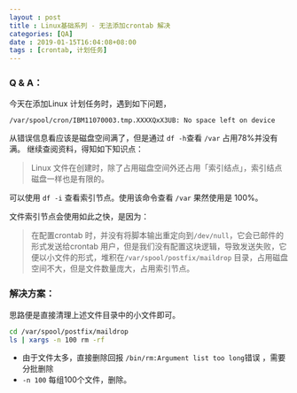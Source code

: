 ```yaml
---
layout : post
title : Linux基础系列 - 无法添加crontab 解决
categories: [QA] 
date : 2019-01-15T16:04:08+08:00
tags : [crontab, 计划任务]
---
```


### Q & A：

今天在添加Linux 计划任务时，遇到如下问题，

```
/var/spool/cron/IBM11070003.tmp.XXXXQxX3UB: No space left on device
```

从错误信息看应该是磁盘空间满了，但是通过 `df -h`查看 `/var` 占用78%并没有满。
继续查阅资料，得知如下知识点：

>Linux 文件在创建时，除了占用磁盘空间外还占用「索引结点」，索引结点磁盘一样也是有限的。

可以使用 `df -i` 查看索引节点。使用该命令查看 `/var` 果然使用是 100%。

文件索引节点会使用如此之快，是因为：

>在配置crontab 时，并没有将脚本输出重定向到`/dev/null`，它会已邮件的形式发送给crontab 用户，但是我们没有配置这块逻辑，导致发送失败，它便以小文件的形式，堆积在`/var/spool/postfix/maildrop` 目录，占用磁盘空间不大，但是文件数量庞大，占用索引节点。

<!-- more -->

### 解决方案：

思路便是直接清理上述文件目录中的小文件即可。

```bash
cd /var/spool/postfix/maildrop
ls | xargs -n 100 rm -rf 
```

- 由于文件太多，直接删除回报 `/bin/rm:Argument list too long`错误 ，需要分批删除
- `-n 100` 每组100个文件，删除。
